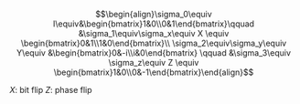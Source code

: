 $$\begin{align}\sigma_0\equiv I\equiv&\begin{bmatrix}1&0\\0&1\end{bmatrix}\qquad &\sigma_1\equiv\sigma_x\equiv X \equiv \begin{bmatrix}0&1\\1&0\end{bmatrix}\\ \sigma_2\equiv\sigma_y\equiv Y\equiv &\begin{bmatrix}0&-i\\i&0\end{bmatrix} \qquad &\sigma_3\equiv \sigma_z\equiv Z \equiv \begin{bmatrix}1&0\\0&-1\end{bmatrix}\end{align}$$

$X$: bit flip
$Z$: phase flip

